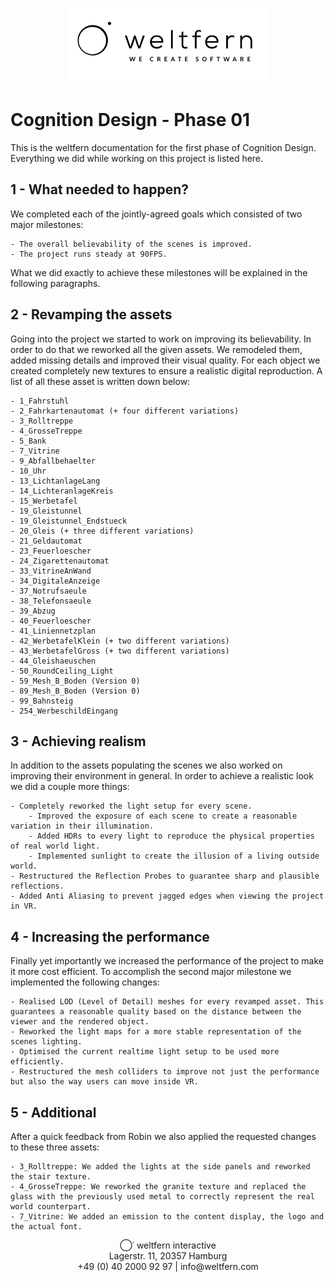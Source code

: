 <p align="center">
    <img src="images/weltfern_wecreatesoftware.png" width="320" height="120">
</p>

# Cognition Design - Phase 01
This is the weltfern documentation for the first phase of Cognition Design. Everything we did while working on this project is listed here.

## 1 -  What needed to happen?
We completed each of the jointly-agreed goals which consisted of two major milestones:

    - The overall believability of the scenes is improved.
    - The project runs steady at 90FPS.

What we did exactly to achieve these milestones will be explained in the following paragraphs.

## 2 - Revamping the assets
Going into the project we started to work on improving its believability. In order to do that we reworked all the given assets. We remodeled them, added missing details and improved their visual quality. For each object we created completely new textures to ensure a realistic digital reproduction. A list of all these asset is written down below:

    - 1_Fahrstuhl
    - 2_Fahrkartenautomat (+ four different variations)
    - 3_Rolltreppe
    - 4_GrosseTreppe
    - 5_Bank
    - 7_Vitrine
    - 9_Abfallbehaelter
    - 10_Uhr
    - 13_LichtanlageLang
    - 14_LichteranlageKreis
    - 15_Werbetafel
    - 19_Gleistunnel
    - 19_Gleistunnel_Endstueck
    - 20_Gleis (+ three different variations)
    - 21_Geldautomat
    - 23_Feuerloescher
    - 24_Zigarettenautomat
    - 33_VitrineAnWand
    - 34_DigitaleAnzeige
    - 37_Notrufsaeule
    - 38_Telefonsaeule
    - 39_Abzug
    - 40_Feuerloescher
    - 41_Liniennetzplan
    - 42_WerbetafelKlein (+ two different variations)
    - 43_WerbetafelGross (+ two different variations)
    - 44_Gleishaeuschen
    - 50_RoundCeiling_Light
    - 59_Mesh_B_Boden (Version 0)
    - 89_Mesh_B_Boden (Version 0)
    - 99_Bahnsteig
    - 254_WerbeschildEingang

## 3 - Achieving realism
In addition to the assets populating the scenes we also worked on improving their environment in general. In order to achieve a realistic look we did a couple more things:

    - Completely reworked the light setup for every scene.
        - Improved the exposure of each scene to create a reasonable variation in their illumination.
        - Added HDRs to every light to reproduce the physical properties of real world light.
        - Implemented sunlight to create the illusion of a living outside world.
    - Restructured the Reflection Probes to guarantee sharp and plausible reflections.
    - Added Anti Aliasing to prevent jagged edges when viewing the project in VR.

## 4 - Increasing the performance
Finally yet importantly we increased the performance of the project to make it more cost efficient. To accomplish the second major milestone we implemented the following changes:

    - Realised LOD (Level of Detail) meshes for every revamped asset. This guarantees a reasonable quality based on the distance between the viewer and the rendered object.
    - Reworked the light maps for a more stable representation of the scenes lighting.
    - Optimised the current realtime light setup to be used more efficiently.
    - Restructured the mesh colliders to improve not just the performance but also the way users can move inside VR.

## 5 - Additional
After a quick feedback from Robin we also applied the requested changes to these three assets:

    - 3_Rolltreppe: We added the lights at the side panels and reworked the stair texture.
    - 4_GrosseTreppe: We reworked the granite texture and replaced the glass with the previously used metal to correctly represent the real world counterpart.
    - 7_Vitrine: We added an emission to the content display, the logo and the actual font.

<p align="center">
    ◯˙ weltfern interactive<br>
    Lagerstr. 11, 20357 Hamburg<br>   
    +49 (0) 40 2000 92 97 | info@weltfern.com
<p>
